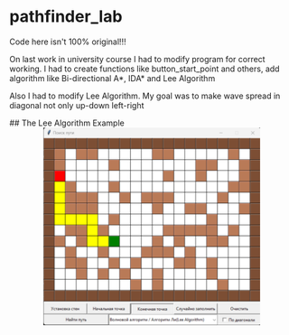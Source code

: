 # pathfinder_lab
<p>Code here isn't 100% original!!!</p>
<p>On last work in university course I had to modify program for correct working. I had to create functions like button_start_point and others, add algorithm like Bi-directional A*, IDA* and Lee Algorithm</p>
<p>Also I had to modify Lee Algorithm. My goal was to make wave spread in diagonal not only up-down left-right</p>
## The Lee Algorithm Example
<div align="center"><img height="350" src=".\img\1.png"/></div>
